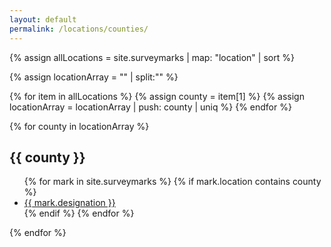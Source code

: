 ```yaml
---
layout: default
permalink: /locations/counties/
---
```


{% assign allLocations = site.surveymarks | map: "location" | sort %}

{% assign locationArray = "" | split:"" %}

{% for item in allLocations %}
  {% assign county = item[1] %}
  {% assign locationArray = locationArray | push: county | uniq %}
{% endfor %}

{% for county in locationArray %}
  <h2>{{ county }}</h2>
  <ul>
  {% for mark in site.surveymarks %}
    {% if mark.location contains county %}
    <li><a href="{{mark.url}}">{{ mark.designation }}</a></li>
    {% endif %}
  {% endfor %}
  </ul>
{% endfor %}
